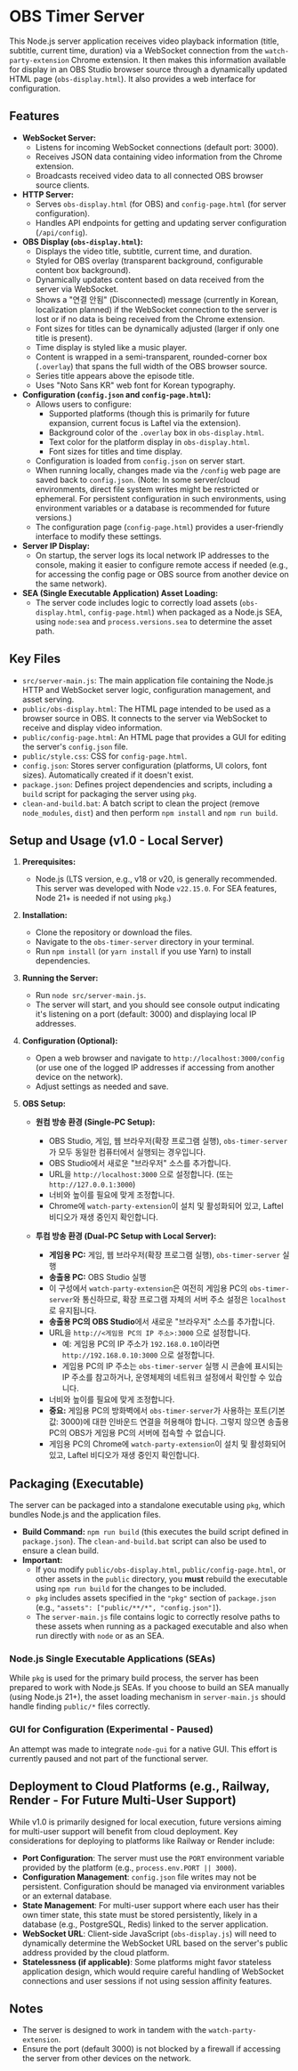 # OBS Timer Server

This Node.js server application receives video playback information (title, subtitle, current time, duration) via a WebSocket connection from the `watch-party-extension` Chrome extension. It then makes this information available for display in an OBS Studio browser source through a dynamically updated HTML page (`obs-display.html`). It also provides a web interface for configuration.

## Features

*   **WebSocket Server:**
    *   Listens for incoming WebSocket connections (default port: 3000).
    *   Receives JSON data containing video information from the Chrome extension.
    *   Broadcasts received video data to all connected OBS browser source clients.
*   **HTTP Server:**
    *   Serves `obs-display.html` (for OBS) and `config-page.html` (for server configuration).
    *   Handles API endpoints for getting and updating server configuration (`/api/config`).
*   **OBS Display (`obs-display.html`):**
    *   Displays the video title, subtitle, current time, and duration.
    *   Styled for OBS overlay (transparent background, configurable content box background).
    *   Dynamically updates content based on data received from the server via WebSocket.
    *   Shows a "연결 안됨" (Disconnected) message (currently in Korean, localization planned) if the WebSocket connection to the server is lost or if no data is being received from the Chrome extension.
    *   Font sizes for titles can be dynamically adjusted (larger if only one title is present).
    *   Time display is styled like a music player.
    *   Content is wrapped in a semi-transparent, rounded-corner box (`.overlay`) that spans the full width of the OBS browser source.
    *   Series title appears above the episode title.
    *   Uses "Noto Sans KR" web font for Korean typography.
*   **Configuration (`config.json` and `config-page.html`):**
    *   Allows users to configure:
        *   Supported platforms (though this is primarily for future expansion, current focus is Laftel via the extension).
        *   Background color of the `.overlay` box in `obs-display.html`.
        *   Text color for the platform display in `obs-display.html`.
        *   Font sizes for titles and time display.
    *   Configuration is loaded from `config.json` on server start.
    *   When running locally, changes made via the `/config` web page are saved back to `config.json`. (Note: In some server/cloud environments, direct file system writes might be restricted or ephemeral. For persistent configuration in such environments, using environment variables or a database is recommended for future versions.)
    *   The configuration page (`config-page.html`) provides a user-friendly interface to modify these settings.
*   **Server IP Display:**
    *   On startup, the server logs its local network IP addresses to the console, making it easier to configure remote access if needed (e.g., for accessing the config page or OBS source from another device on the same network).
*   **SEA (Single Executable Application) Asset Loading:**
    *   The server code includes logic to correctly load assets (`obs-display.html`, `config-page.html`) when packaged as a Node.js SEA, using `node:sea` and `process.versions.sea` to determine the asset path.

## Key Files

*   `src/server-main.js`: The main application file containing the Node.js HTTP and WebSocket server logic, configuration management, and asset serving.
*   `public/obs-display.html`: The HTML page intended to be used as a browser source in OBS. It connects to the server via WebSocket to receive and display video information.
*   `public/config-page.html`: An HTML page that provides a GUI for editing the server's `config.json` file.
*   `public/style.css`: CSS for `config-page.html`.
*   `config.json`: Stores server configuration (platforms, UI colors, font sizes). Automatically created if it doesn't exist.
*   `package.json`: Defines project dependencies and scripts, including a `build` script for packaging the server using `pkg`.
*   `clean-and-build.bat`: A batch script to clean the project (remove `node_modules`, `dist`) and then perform `npm install` and `npm run build`.

## Setup and Usage (v1.0 - Local Server)

1.  **Prerequisites:**
    *   Node.js (LTS version, e.g., v18 or v20, is generally recommended. This server was developed with Node `v22.15.0`. For SEA features, Node 21+ is needed if not using `pkg`.)
2.  **Installation:**
    *   Clone the repository or download the files.
    *   Navigate to the `obs-timer-server` directory in your terminal.
    *   Run `npm install` (or `yarn install` if you use Yarn) to install dependencies.
3.  **Running the Server:**
    *   Run `node src/server-main.js`.
    *   The server will start, and you should see console output indicating it's listening on a port (default: 3000) and displaying local IP addresses.
4.  **Configuration (Optional):**
    *   Open a web browser and navigate to `http://localhost:3000/config` (or use one of the logged IP addresses if accessing from another device on the network).
    *   Adjust settings as needed and save.
5.  **OBS Setup:**

    *   **원컴 방송 환경 (Single-PC Setup):**
        *   OBS Studio, 게임, 웹 브라우저(확장 프로그램 실행), `obs-timer-server`가 모두 동일한 컴퓨터에서 실행되는 경우입니다.
        *   OBS Studio에서 새로운 "브라우저" 소스를 추가합니다.
        *   URL을 `http://localhost:3000` 으로 설정합니다. (또는 `http://127.0.0.1:3000`)
        *   너비와 높이를 필요에 맞게 조정합니다.
        *   Chrome에 `watch-party-extension`이 설치 및 활성화되어 있고, Laftel 비디오가 재생 중인지 확인합니다.

    *   **투컴 방송 환경 (Dual-PC Setup with Local Server):**
        *   **게임용 PC:** 게임, 웹 브라우저(확장 프로그램 실행), `obs-timer-server` 실행
        *   **송출용 PC:** OBS Studio 실행
        *   이 구성에서 `watch-party-extension`은 여전히 게임용 PC의 `obs-timer-server`와 통신하므로, 확장 프로그램 자체의 서버 주소 설정은 `localhost`로 유지됩니다.
        *   **송출용 PC의 OBS Studio**에서 새로운 "브라우저" 소스를 추가합니다.
        *   URL을 `http://<게임용 PC의 IP 주소>:3000` 으로 설정합니다.
            *   예: 게임용 PC의 IP 주소가 `192.168.0.10`이라면 `http://192.168.0.10:3000` 으로 설정합니다.
            *   게임용 PC의 IP 주소는 `obs-timer-server` 실행 시 콘솔에 표시되는 IP 주소를 참고하거나, 운영체제의 네트워크 설정에서 확인할 수 있습니다.
        *   너비와 높이를 필요에 맞게 조정합니다.
        *   **중요:** 게임용 PC의 방화벽에서 `obs-timer-server`가 사용하는 포트(기본값: 3000)에 대한 인바운드 연결을 허용해야 합니다. 그렇지 않으면 송출용 PC의 OBS가 게임용 PC의 서버에 접속할 수 없습니다.
        *   게임용 PC의 Chrome에 `watch-party-extension`이 설치 및 활성화되어 있고, Laftel 비디오가 재생 중인지 확인합니다.

## Packaging (Executable)

The server can be packaged into a standalone executable using `pkg`, which bundles Node.js and the application files.

*   **Build Command:** `npm run build` (this executes the build script defined in `package.json`). The `clean-and-build.bat` script can also be used to ensure a clean build.
*   **Important:**
    *   If you modify `public/obs-display.html`, `public/config-page.html`, or other assets in the `public` directory, you **must** rebuild the executable using `npm run build` for the changes to be included.
    *   `pkg` includes assets specified in the `"pkg"` section of `package.json` (e.g., `"assets": ["public/**/*", "config.json"]`).
    *   The `server-main.js` file contains logic to correctly resolve paths to these assets when running as a packaged executable and also when run directly with `node` or as an SEA.

### Node.js Single Executable Applications (SEAs)

While `pkg` is used for the primary build process, the server has been prepared to work with Node.js SEAs. If you choose to build an SEA manually (using Node.js 21+), the asset loading mechanism in `server-main.js` should handle finding `public/*` files correctly.

### GUI for Configuration (Experimental - Paused)

An attempt was made to integrate `node-gui` for a native GUI. This effort is currently paused and not part of the functional server.

## Deployment to Cloud Platforms (e.g., Railway, Render - For Future Multi-User Support)

While v1.0 is primarily designed for local execution, future versions aiming for multi-user support will benefit from cloud deployment. Key considerations for deploying to platforms like Railway or Render include:

*   **Port Configuration**: The server must use the `PORT` environment variable provided by the platform (e.g., `process.env.PORT || 3000`).
*   **Configuration Management**: `config.json` file writes may not be persistent. Configuration should be managed via environment variables or an external database.
*   **State Management**: For multi-user support where each user has their own timer state, this state must be stored persistently, likely in a database (e.g., PostgreSQL, Redis) linked to the server application.
*   **WebSocket URL**: Client-side JavaScript (`obs-display.js`) will need to dynamically determine the WebSocket URL based on the server's public address provided by the cloud platform.
*   **Statelessness (if applicable)**: Some platforms might favor stateless application design, which would require careful handling of WebSocket connections and user sessions if not using session affinity features.

## Notes

*   The server is designed to work in tandem with the `watch-party-extension`.
*   Ensure the port (default 3000) is not blocked by a firewall if accessing the server from other devices on the network. 